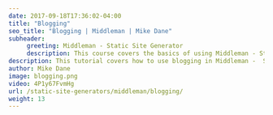 ```yaml
---
date: 2017-09-18T17:36:02-04:00
title: "Blogging"
seo_title: "Blogging | Middleman | Mike Dane"
subheader:
     greeting: Middleman - Static Site Generator
     description: This course covers the basics of using Middleman - Static Site Generator. Work your way through the videos/articles and I'll teach you everything you need to know to create a professional and scalable website or blog!
description: This tutorial covers how to use blogging in Middleman -  Static Site Generator.
author: Mike Dane
image: blogging.png
video: 4P1y67FvmHg
url: /static-site-generators/middleman/blogging/
weight: 13
---
```

